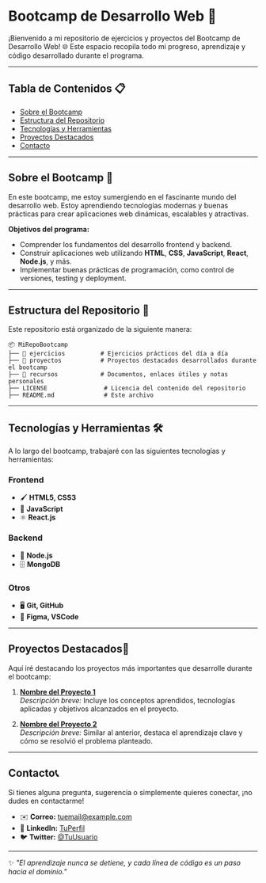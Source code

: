 # Bootcamp de Desarrollo Web 🚀 
¡Bienvenido a mi repositorio de ejercicios y proyectos del Bootcamp de Desarrollo Web! 🌐 Este espacio recopila todo mi progreso, aprendizaje y código desarrollado durante el programa.  

---

## Tabla de Contenidos 📋  
- [Sobre el Bootcamp](#sobre-el-bootcamp)  
- [Estructura del Repositorio](#estructura-del-repositorio)  
- [Tecnologías y Herramientas](#tecnologías-y-herramientas)  
- [Proyectos Destacados](#proyectos-destacados)  
- [Contacto](#contacto)  

---

## Sobre el Bootcamp 🌟
En este bootcamp, me estoy sumergiendo en el fascinante mundo del desarrollo web. Estoy aprendiendo tecnologías modernas y buenas prácticas para crear aplicaciones web dinámicas, escalables y atractivas.  

**Objetivos del programa:**  
- Comprender los fundamentos del desarrollo frontend y backend.  
- Construir aplicaciones web utilizando **HTML**, **CSS**, **JavaScript**, **React**, **Node.js**, y más.  
- Implementar buenas prácticas de programación, como control de versiones, testing y deployment.  

---

## Estructura del Repositorio 📂 
Este repositorio está organizado de la siguiente manera:  

```plaintext
📦 MiRepoBootcamp  
├── 📁 ejercicios          # Ejercicios prácticos del día a día  
├── 📁 proyectos           # Proyectos destacados desarrollados durante el bootcamp  
├── 📁 recursos            # Documentos, enlaces útiles y notas personales
├── LICENSE                # Licencia del contenido del repositorio  
├── README.md              # Este archivo  
```

---

## Tecnologías y Herramientas 🛠️  
A lo largo del bootcamp, trabajaré con las siguientes tecnologías y herramientas:  

### **Frontend**  
- 🖌️ **HTML5, CSS3**  
- 🎨 **JavaScript**  
- ⚛️ **React.js** 

### **Backend**  
- 🔧 **Node.js**  
- 🗄️ **MongoDB**  

### **Otros**  
- 🖥️ **Git, GitHub**  
- 🧪 **Figma, VSCode**  

---

## Proyectos Destacados🌟
Aquí iré destacando los proyectos más importantes que desarrolle durante el bootcamp:  

1. **[Nombre del Proyecto 1](#)**  
   _Descripción breve:_ Incluye los conceptos aprendidos, tecnologías aplicadas y objetivos alcanzados en el proyecto.  

2. **[Nombre del Proyecto 2](#)**  
   _Descripción breve:_ Similar al anterior, destaca el aprendizaje clave y cómo se resolvió el problema planteado.  

---

## Contacto📞 
Si tienes alguna pregunta, sugerencia o simplemente quieres conectar, ¡no dudes en contactarme!  

- ✉️ **Correo:** [tuemail@example.com](mailto:tuemail@example.com)  
- 💼 **LinkedIn:** [TuPerfil](https://linkedin.com/in/tuperfil)  
- 🐦 **Twitter:** [@TuUsuario](https://twitter.com/TuUsuario)  

---

✨ _"El aprendizaje nunca se detiene, y cada línea de código es un paso hacia el dominio."_ 
